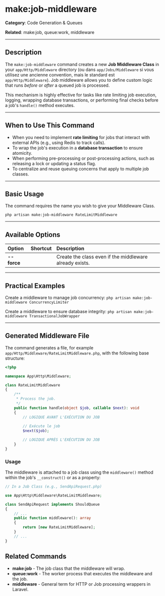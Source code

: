 # make:job-middleware

**Category**: Code Generation & Queues

**Related**: make:job, queue:work, middleware

---

## Description

The `make:job-middleware` command creates a new **Job Middleware Class** in your `app/Http/Middleware` directory (ou dans `app/Jobs/Middleware` si vous utilisez une ancienne convention, mais le standard est `app/Http/Middleware`). Job middleware allows you to define custom logic that runs *before* or *after* a queued job is processed.

This mechanism is highly effective for tasks like rate limiting job execution, logging, wrapping database transactions, or performing final checks before a job's `handle()` method executes.

---

## When to Use This Command

- When you need to implement **rate limiting** for jobs that interact with external APIs (e.g., using Redis to track calls).
- To wrap the job's execution in a **database transaction** to ensure atomicity.
- When performing pre-processing or post-processing actions, such as releasing a lock or updating a status flag.
- To centralize and reuse queuing concerns that apply to multiple job classes.

---

## Basic Usage

The command requires the name you wish to give your Middleware Class.

`php artisan make:job-middleware RateLimitMiddleware`

---

## Available Options

| Option | Shortcut | Description |
| :--- | :--- | :--- |
| **--force** | | Create the class even if the middleware already exists. |

---

## Practical Examples

Create a middleware to manage job concurrency:
`php artisan make:job-middleware ConcurrencyLimiter`

Create a middleware to ensure database integrity:
`php artisan make:job-middleware TransactionalJobWrapper`

---

## Generated Middleware File

The command generates a file, for example `app/Http/Middleware/RateLimitMiddleware.php`, with the following base structure:

```php
<?php

namespace App\Http\Middleware;

class RateLimitMiddleware
{
    /**
     * Process the job.
     */
    public function handle(object $job, callable $next): void
    {
        // LOGIQUE AVANT L'EXÉCUTION DU JOB
        
        // Exécute le job
        $next($job);

        // LOGIQUE APRÈS L'EXÉCUTION DU JOB
    }
}
```
### Usage

The middleware is attached to a job class using the `middleware()` method within the job's `__construct()` or as a property:
```php
// In a Job Class (e.g., SendApiRequest.php)

use App\Http\Middleware\RateLimitMiddleware;

class SendApiRequest implements ShouldQueue
{
    // ...
    public function middleware(): array
    {
        return [new RateLimitMiddleware];
    }
    // ...
}
```
## Related Commands

* **make:job** - The job class that the middleware will wrap.
* **queue:work** - The worker process that executes the middleware and the job.
* **middleware** - General term for HTTP or Job processing wrappers in Laravel.
